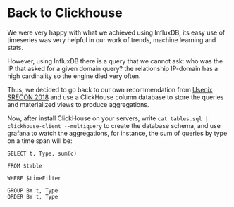 # Back to Clickhouse

We were very happy with what we achieved using InfluxDB, its easy use of timeseries was very helpful in our work of trends, machine learning and stats.

However, using InfluxDB there is a query that we cannot ask: who was the IP that asked for a given domain query?  the relationship IP-domain has a high cardinality so the engine died very often.  

Thus, we decided to go back to our own recommendation from [Usenix SRECON 2018](https://www.usenix.org/conference/srecon18americas/presentation/bustos) and use a ClickHouse column database to store the queries and materialized views to produce aggregations. 

Now, after install ClickHouse on your servers, write ``cat tables.sql | clickhouse-client --multiquery`` to create the database schema, and use grafana to watch the aggregations, for instance, the sum of queries by type on a time span will be:

    SELECT t, Type, sum(c)

    FROM $table

    WHERE $timeFilter

    GROUP BY t, Type
    ORDER BY t, Type
